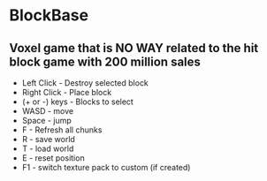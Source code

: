 # BlockBase

## Voxel game that is NO WAY related to the hit block game with 200 million sales

- Left Click - Destroy selected block
- Right Click - Place block
- (+ or -) keys - Blocks to select
- WASD - move
- Space - jump
- F - Refresh all chunks
- R - save world
- T - load world
- E - reset position
- F1 - switch texture pack to custom (if created)